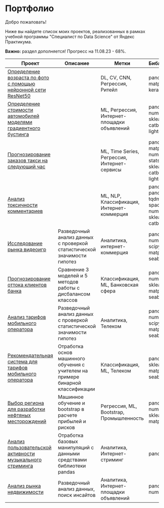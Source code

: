# Портфолио
Добро пожаловать! 

Ниже вы найдете список моих проектов, реализованных в рамках учебной программы "Специалист по Data Science" от Яндекс Практикума.

**Важно:** раздел дополняется! Прогресс на 11.08.23 - 68%.

| **Проект**                                                                                                                                          | **Описание** | **Метки**                  | **Библиотеки**                                                       |
|-----------------------------------------------------------------------------------------------------------------------------------------------------|----------------------|----------------------------|----------------------------------------------------------------------|
| [Определение возраста по фото с помощью нейронной сети ResNet50](https://github.com/QXm8s/Portfolio/blob/main/age_recognition/project.ipynb)        |                | DL, CV, CNN, Регрессия, Ритейл     | pandas, matplotlib, keras                                            |
| [Определение стоимости автомобилей моделями градиентного бустинга](https://github.com/QXm8s/Portfolio/blob/main/car_price_prediction/project.ipynb) |   | ML, Регрессия, Интернет-площадки объявлений              | pandas, re, numpy, sklearn, catboost, lightgbm                       |
| [Прогнозирование заказов такси на следующий час](https://github.com/QXm8s/Portfolio/blob/main/taxi_orders_forecast/project.ipynb)                   |      | ML, Time Series, Регрессия, Интернет-сервисы | pandas, matplotlib, numpy, statsmodels, sklearn, catboost, lightgbm  |
| [Анализ токсичности комментариев](https://github.com/QXm8s/Portfolio/blob/main/toxic_comment_detection/project.ipynb)                               |     | ML, NLP, Классификация, Интернет-коммерция    | pandas, pandarallel, tqdm, spacy, re, numpy, sklearn, catboost       |
| [Исследование рынка видеоигр](https://github.com/QXm8s/Portfolio/blob/main/bank_churn_prediction/project.ipynb)                               | Разведочный анализ данных с проверкой статистической значимости гипотез    | Аналитика, интернет-коммерция                 | pandas, numpy, scipy, matplotlib, seaborn                            |
| [Прогнозирование оттока клиентов банка](https://github.com/QXm8s/Portfolio/blob/main/video_games_market_analysis/project.ipynb)                               | Сравнение 3 моделей и 5 методов работы с дисбалансом классов| Классификация, ML, Банковская сфера                  | pandas, numpy, sklearn, matplotlib, seaborn|
| [Анализ тарифов мобильного оператора](https://github.com/QXm8s/Portfolio/blob/main/mobile_operator_hypothesis_testing/project.ipynb)                               | Разведочный анализ данных с проверкой статистической значимости гипотез| Аналитика, Телеком                  | pandas, numpy, scipy, matplotlib, seaborn|
| [Рекомендательная система для тарифов мобильного оператора](https://github.com/QXm8s/Portfolio/blob/main/mobile_operator_fare_recommendation/project.ipynb)                               | Отработка основ машинного обучения с учителем на примере бинарной классификации | Классификация, ML, Телеком                  | pandas, sklearn, matplotlib, seaborn|
| [Выбор региона для разработки нефтяных месторождений](https://github.com/QXm8s/Portfolio/blob/main/oil_chink_placement_research/project.ipynb)                               | Машинное обучение и bootstrap в расчете прибылей и рисков | Регрессия, ML, Bootstrap, Промышленность                  | pandas, numpy, sklearn, matplotlib|
| [Анализ пользовательской активности музыкального стриминга](https://github.com/QXm8s/Portfolio/blob/main/pandas_basic_data_processing/project.ipynb)                               | Отработка базовых манипуляций с данными средствами библиотеки pandas | Аналитика, Интернет-стриминг                  | pandas |
| [Анализ рынка недвижимости](https://github.com/QXm8s/Portfolio/blob/main/real_estate_market_analysis/project.ipynb)                               | Разведочный анализ данных, поиск инсайтов | Аналитика, Интернет-площадки объявлений                  | pandas, numpy |
